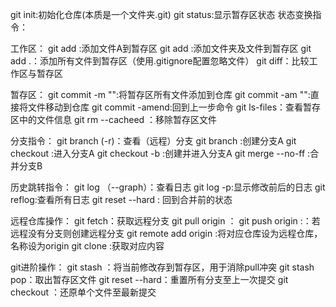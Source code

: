 git init:初始化仓库(本质是一个文件夹.git)
git status:显示暂存区状态
状态变换指令：

工作区：
git add <filenameA>:添加文件A到暂存区
git add <dirname>:添加文件夹及文件到暂存区
git add .：添加所有文件到暂存区（使用.gitignore配置忽略文件）
git diff：比较工作区与暂存区

暂存区：
git commit -m "<messagename>":将暂存区所有文件添加到仓库
git commit -am "<messagename>":直接将文件移动到仓库
git commit -amend:回到上一步命令
git ls-files：查看暂存区中的文件信息
git rm --cacheed <filename>：移除暂存区文件

分支指令：
git branch (-r)：查看（远程）分支
git branch <branchname-A>:创建分支A 
git checkout <branchname-A>:进入分支A
git checkout -b <branchname-A>:创建并进入分支A
git merge --no-ff <branchname-B>:合并分支B


历史跳转指令：
git log （--graph）：查看日志
git log -p:显示修改前后的日志
git reflog:查看所有日志
git reset --hard <hashvalueA>: 回到合并前的状态

远程仓库操作：
git fetch：获取远程分支
git pull origin <remotebranchname>：<localbranchname>
git push origin <localbranchname>:<remotebranchname>：若远程没有分支则创建远程分支
git remote add origin <ssh>:将对应仓库设为远程仓库，名称设为origin
git clone <ssh>:获取对应内容


git进阶操作：
git stash ：将当前修改存到暂存区，用于消除pull冲突
git stash pop：取出暂存区文件
git reset --hard：重置所有分支至上一次提交
git checkout <filename>：还原单个文件至最新提交
